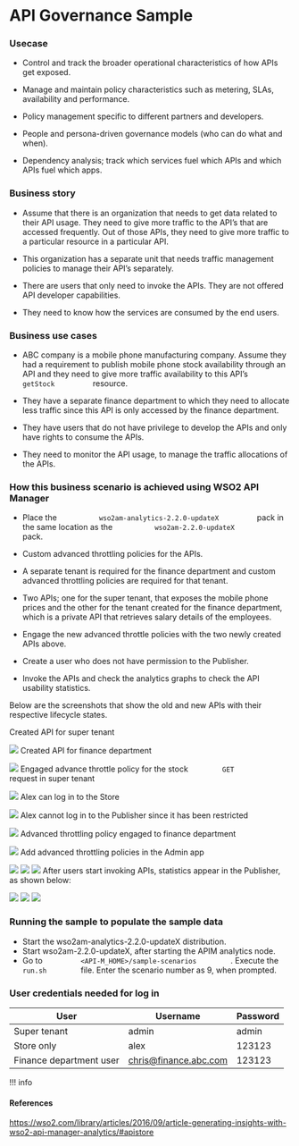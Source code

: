 # API Governance Sample

### Usecase

-   Control and track the broader operational characteristics of how APIs get exposed.

-   Manage and maintain policy characteristics such as metering, SLAs, availability and performance.

-   Policy management specific to different partners and developers.

-   People and persona-driven governance models (who can do what and when).

-   Dependency analysis; track which services fuel which APIs and which APIs fuel which apps.

### Business story

-   Assume that there is an organization that needs to get data related to their API usage. They need to give more traffic to the API’s that are accessed frequently. Out of those APIs, they need to give more traffic to a particular resource in a particular API.

-   This organization has a separate unit that needs traffic management policies to manage their API’s separately.

-   There are users that only need to invoke the APIs. They are not offered API developer capabilities.

-   They need to know how the services are consumed by the end users.

### Business use cases

-   ABC company is a mobile phone manufacturing company. Assume they had a requirement to publish mobile phone stock availability through an API and they need to give more traffic availability to this API’s `           getStock          ` resource.

-   They have a separate finance department to which they need to allocate less traffic since this API is only accessed by the finance department.

-   They have users that do not have privilege to develop the APIs and only have rights to consume the APIs.

-   They need to monitor the API usage, to manage the traffic allocations of the APIs.

### How this business scenario is achieved using WSO2 API Manager

-   Place the `           wso2am-analytics-2.2.0-updateX          ` pack in the same location as the `           wso2am-2.2.0-updateX          ` pack.

-   Custom advanced throttling policies for the APIs.

-   A separate tenant is required for the finance department and custom advanced throttling policies are required for that tenant.

-   Two APIs; one for the super tenant, that exposes the mobile phone prices and the other for the tenant created for the finance department, which is a private API that retrieves salary details of the employees.

-   Engage the new advanced throttle policies with the two newly created APIs above.

-   Create a user who does not have permission to the Publisher.

-   Invoke the APIs and check the analytics graphs to check the API usability statistics.

Below are the screenshots that show the old and new APIs with their respective lifecycle states.

Created API for super tenant

![](https://lh6.googleusercontent.com/xvaAYnUpBLalpcCLYfP5blUy8P4DkPKdPSJDGd-FzOQrtEP8h3PQjcpjBwf2yeTIhTPyYI0zVnTO1nBGT-Sv8vU8oPDfYKE4XPaCq29lqSlhrSMMCJL750Z_Do8QBG4WeTliFxcL)
Created API for finance department

![](https://lh6.googleusercontent.com/x1kqXpd2q2vm_9rr5Q8rZHClJEX9h3T-87ph7b8_4zJGxp0I3p2xHCRhgLs0Ider67VOaYTY9FmARDv2WSr53hycsQALmRFoOSwYySEeqRhIcjM9IMqMOUoSpiTk4TxDyHrJ3XXo)
Engaged advance throttle policy for the stock `         GET        ` request in super tenant

![](https://lh4.googleusercontent.com/0z7Bg6VgIuCSctQhZQ7EGCp01-8MQV7LDqv8KA3LAappv5N9hlSmyK2ynwdHqFjoZkeJcq4lcsVusOJGWPbxLvuIRBRLXEiAfwNX-790V3dpxaOZTz6tagXaJjfwOET-rGl0VN33)
Alex can log in to the Store

![](https://lh6.googleusercontent.com/uHjIwBtisnHDsjLtKDoJgSA0o0F9IZgYCxoRdC9BNAwy1MaHyh08W-nzbA5dI7igWtGLq6vPOB_9QO04EFbRHs_CSMu3kDwQ88yd6cFmllIlDkn7yNlxo4LB1kHqqY9PPG9RvKlq)
Alex cannot log in to the Publisher since it has been restricted

![](https://lh4.googleusercontent.com/9_czETBGCV3QI3Dg28lIoUIAnG9CNflCNlFFupFN3GJZ3Y13FgMj0GaU_7hLVbr_RAA43LjTsokL21agXBycl-si6xABmbU5i3A4Cdi9RpyzEhQ78rtNlg4oJVfi8fH2RHTiFo6l)
Advanced throttling policy engaged to finance department

![](https://lh4.googleusercontent.com/bnAnECGCyGJMNpr_4aCKbhATrNphBP3dikcKLL5E8E7dNzt53YucArxmot_oZPghHlxiSlzb_zz7ej0it9Hbde42xymp749_cIpQpZH2-549jaKHksQSFVOWYzTRitKwxN0LNAbO)
Add advanced throttling policies in the Admin app

![](https://lh3.googleusercontent.com/gfdokYHDiocVtlQHmczfvW2J4znUbiiBJaRJc0RdGA680_8-bDSrhKSMuuKyqmfXsI1qmwsnFs7AM9FlT36khaoPr6kDdrZoSSUELI2Qk9NAnlpLcXHOC4v0A079QMtg_JYpkJQS)
![](https://lh4.googleusercontent.com/zKH7GOPOLRVijsqDXlnP_0hEk-TMjupZeeOuq60vjrp5YGiue4ZZRHNC_rbSK13LxI37g229124-ljgu29QswFayy5eq1FGl8UShIErk9jptcsGJivRjVIvot2nAn_xFKXfM8akv)
![](https://lh5.googleusercontent.com/zkjtXw8bmpCfC7jWKb5Sn_fplkeplvpRkn2FH5Y0W7u-e9R9sAM27w70RskZpCH5F8bDCQLMMPJdyokrS4ShzStUbjNWLIKxt5Y2CsroYs5I1Zc9XJ2ptsqwjxffdvcJFIU-E4QO)
After users start invoking APIs, statistics appear in the Publisher, as shown below:

![](https://lh6.googleusercontent.com/_wb8DxrPy4gJ6Y7fdKuf6QMmMsKbvAKSwcOSSbIT_jJGx9MjCnYF_W07PyoooyaqszKDnRYnjKGQNTpVMTmQnoPWAM3V3jY6xWCI5rx_tpyc6h8u4Ufo-BkNW_mnKqo6xL7xlTBR)
![](https://lh5.googleusercontent.com/gxW-eTiQfsAk81qNRUJK04JubwDrtywzL-TfEDbq0M08w20FrgW4ViLO71T283S9oiB00QJy-oKVFX-WeWEzERDUfsybG3xlAoxy87tJsVcqt_ySrzTdSYtLo_6TB-mvoj6MAuEV)
![](https://lh3.googleusercontent.com/P4GNkfUSNGIpeO0Q4Or0LN2bHkBErn5ktEXKbkulf2rLaoPMde9IC7d8rFH66fcBsyVfEFKQyNKelwxiMnrUdhtJ7WY1aLHlwG0rLOTsiSFRPp57OsABVGMbaDCKk2dVkqtp1ikA)
### Running the sample to populate the sample data

-   Start the wso2am-analytics-2.2.0-updateX distribution.
-   Start wso2am-2.2.0-updateX, after starting the APIM analytics node.
-   Go to `          <API-M_HOME>/sample-scenarios         ` . Execute the `          run.sh         ` file. Enter the scenario number as 9, when prompted.

### User credentials needed for log in

| User                    | Username              | Password |
|-------------------------|-----------------------|----------|
| Super tenant            | admin                 | admin    |
| Store only              | alex                  | 123123   |
| Finance department user | chris@finance.abc.com | 123123   |

!!! info
#### References

<https://wso2.com/library/articles/2016/09/article-generating-insights-with-wso2-api-manager-analytics/#apistore>


